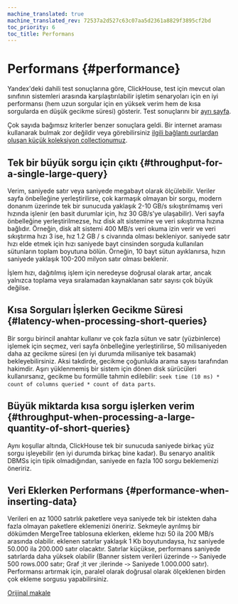```yaml
---
machine_translated: true
machine_translated_rev: 72537a2d527c63c07aa5d2361a8829f3895cf2bd
toc_priority: 6
toc_title: Performans
---
```


# Performans {#performance}

Yandex'deki dahili test sonuçlarına göre, ClickHouse, test için mevcut olan sınıfının sistemleri arasında karşılaştırılabilir işletim senaryoları için en iyi performansı (hem uzun sorgular için en yüksek verim hem de kısa sorgularda en düşük gecikme süresi) gösterir. Test sonuçlarını bir [ayrı sayfa](https://clickhouse.tech/benchmark/dbms/).

Çok sayıda bağımsız kriterler benzer sonuçlara geldi. Bir internet araması kullanarak bulmak zor değildir veya görebilirsiniz [ilgili bağlantı ourlardan oluşan küçük koleksiyon collectionumuz](https://clickhouse.tech/#independent-benchmarks).

## Tek bir büyük sorgu için çıktı {#throughput-for-a-single-large-query}

Verim, saniyede satır veya saniyede megabayt olarak ölçülebilir. Veriler sayfa önbelleğine yerleştirilirse, çok karmaşık olmayan bir sorgu, modern donanım üzerinde tek bir sunucuda yaklaşık 2-10 GB/s sıkıştırılmamış veri hızında işlenir (en basit durumlar için, hız 30 GB/s'ye ulaşabilir). Veri sayfa önbelleğine yerleştirilmezse, hız disk alt sistemine ve veri sıkıştırma hızına bağlıdır. Örneğin, disk alt sistemi 400 MB/s veri okuma izin verir ve veri sıkıştırma hızı 3 ise, hız 1.2 GB / s civarında olması bekleniyor. saniyede satır hızı elde etmek için hızı saniyede bayt cinsinden sorguda kullanılan sütunların toplam boyutuna bölün. Örneğin, 10 bayt sütun ayıklanırsa, hızın saniyede yaklaşık 100-200 milyon satır olması beklenir.

İşlem hızı, dağıtılmış işlem için neredeyse doğrusal olarak artar, ancak yalnızca toplama veya sıralamadan kaynaklanan satır sayısı çok büyük değilse.

## Kısa Sorguları İşlerken Gecikme Süresi {#latency-when-processing-short-queries}

Bir sorgu birincil anahtar kullanır ve çok fazla sütun ve satır (yüzbinlerce) işlemek için seçmez, veri sayfa önbelleğine yerleştirilirse, 50 milisaniyeden daha az gecikme süresi (en iyi durumda milisaniye tek basamak) bekleyebilirsiniz. Aksi takdirde, gecikme çoğunlukla arama sayısı tarafından hakimdir. Aşırı yüklenmemiş bir sistem için dönen disk sürücüleri kullanırsanız, gecikme bu formülle tahmin edilebilir: `seek time (10 ms) * count of columns queried * count of data parts`.

## Büyük miktarda kısa sorgu işlerken verim {#throughput-when-processing-a-large-quantity-of-short-queries}

Aynı koşullar altında, ClickHouse tek bir sunucuda saniyede birkaç yüz sorgu işleyebilir (en iyi durumda birkaç bine kadar). Bu senaryo analitik DBMSs için tipik olmadığından, saniyede en fazla 100 sorgu beklemenizi öneririz.

## Veri Eklerken Performans {#performance-when-inserting-data}

Verileri en az 1000 satırlık paketlere veya saniyede tek bir istekten daha fazla olmayan paketlere eklemenizi öneririz. Sekmeyle ayrılmış bir dökümden MergeTree tablosuna eklerken, ekleme hızı 50 ila 200 MB/s arasında olabilir. eklenen satırlar yaklaşık 1 Kb boyutundaysa, hız saniyede 50.000 ila 200.000 satır olacaktır. Satırlar küçükse, performans saniyede satırlarda daha yüksek olabilir (Banner sistem verileri üzerinde -`>` Saniyede 500 rows.000 satır; Graf ;it ver ;ilerinde -`>` Saniyede 1.000.000 satır). Performansı artırmak için, paralel olarak doğrusal olarak ölçeklenen birden çok ekleme sorgusu yapabilirsiniz.

[Orijinal makale](https://clickhouse.tech/docs/en/introduction/performance/) <!--hide-->

